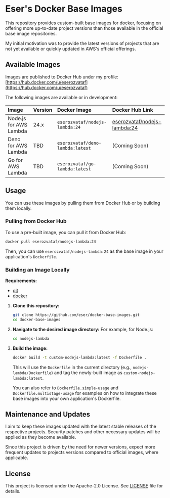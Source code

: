 # Eser's Docker Base Images

This repository provides custom-built base images for docker, focusing on offering more up-to-date project versions than those available in the official base image repositories.

My initial motivation was to provide the latest versions of projects that are not yet available or quickly updated in AWS's official offerings.

## Available Images

Images are published to Docker Hub under my profile: [https://hub.docker.com/u/eserozvataf](https://hub.docker.com/u/eserozvataf)

The following images are available or in development:

| Image                  | Version | Docker Image                     | Docker Hub Link                                                                                 |
|:-----------------------|:--------|:---------------------------------|:------------------------------------------------------------------------------------------------|
| Node.js for AWS Lambda | 24.x    | `eserozvataf/nodejs-lambda:24`   | [eserozvataf/nodejs-lambda:24](https://hub.docker.com/r/eserozvataf/nodejs-lambda/tags?name=24) |
| Deno for AWS Lambda    | TBD     | `eserozvataf/deno-lambda:latest` | (Coming Soon)                                                                                   |
| Go for AWS Lambda      | TBD     | `eserozvataf/go-lambda:latest`   | (Coming Soon)                                                                                   |


## Usage

You can use these images by pulling them from Docker Hub or by building them locally.

### Pulling from Docker Hub

To use a pre-built image, you can pull it from Docker Hub:

```bash
docker pull eserozvataf/nodejs-lambda:24
```

Then, you can use `eserozvataf/nodejs-lambda:24` as the base image in your application's `Dockerfile`.


### Building an Image Locally

**Requirements:**

*   [git](https://git-scm.com/downloads)
*   [docker](https://docs.docker.com/get-docker/)

1.  **Clone this repository:**
    ```bash
    git clone https://github.com/eser/docker-base-images.git
    cd docker-base-images
    ```

2.  **Navigate to the desired image directory:**
    For example, for Node.js:
    ```bash
    cd nodejs-lambda
    ```

3.  **Build the image:**
    ```bash
    docker build -t custom-nodejs-lambda:latest -f Dockerfile .
    ```
    This will use the `Dockerfile` in the current directory (e.g., `nodejs-lambda/Dockerfile`) and tag the newly-built image as `custom-nodejs-lambda:latest`.

    You can also refer to `Dockerfile.simple-usage` and `Dockerfile.multistage-usage` for examples on how to integrate these base images into your own application's Dockerfile.

## Maintenance and Updates

I aim to keep these images updated with the latest stable releases of the respective projects. Security patches and other necessary updates will be applied as they become available.

Since this project is driven by the need for newer versions, expect more frequent updates to projects versions compared to official images, where applicable.

## License

This project is licensed under the Apache-2.0 License. See [LICENSE](LICENSE) file for details.
